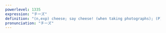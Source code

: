 ```yaml
---
powerlevel: 1335
expression: "チーズ"
definition: "(n,exp) cheese; say cheese! (when taking photographs); (P)"
pronunciation: "チーズ"
---
```

